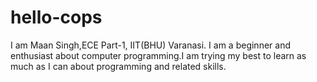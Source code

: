 # hello-cops
I am Maan Singh,ECE Part-1, IIT(BHU) Varanasi.
I am  a beginner and enthusiast about computer programming.I am trying my best to learn as much as I can about programming and related skills.
